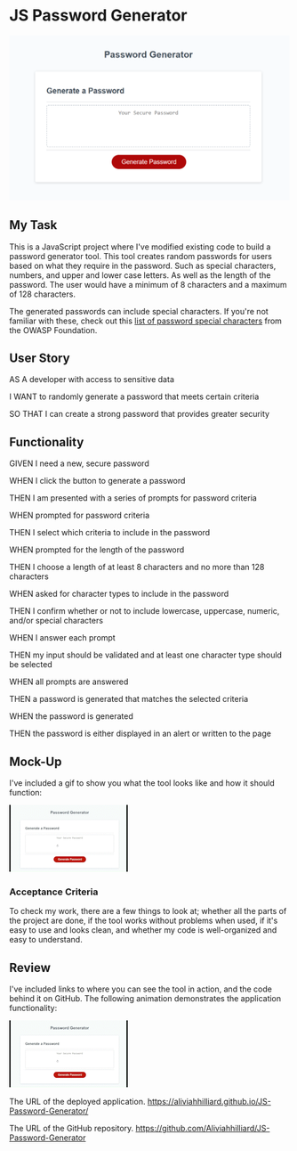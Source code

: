 # JS Password Generator

![Link to Passwordgeneratordemo](Assets/images/Passwordgeneratordemo.png)

## My Task

This is a JavaScript project where I've modified existing code to build a
password generator tool. This tool creates random passwords for users based on what they require
in the password. Such as special characters, numbers, and upper and lower case letters. As well as
the length of the password. The user would have a minimum of 8 characters and a maximum of 128 characters.

The generated passwords can include special characters. If you're not familiar with
these, check out this
[list of password special characters](https://www.owasp.org/index.php/Password_special_characters)
from the OWASP Foundation.

## User Story

AS A developer with access to sensitive data

I WANT to randomly generate a password that meets certain criteria

SO THAT I can create a strong password that provides greater security

## Functionality

GIVEN I need a new, secure password

WHEN I click the button to generate a password

THEN I am presented with a series of prompts for password criteria

WHEN prompted for password criteria

THEN I select which criteria to include in the password

WHEN prompted for the length of the password

THEN I choose a length of at least 8 characters and no more than 128 characters

WHEN asked for character types to include in the password

THEN I confirm whether or not to include lowercase, uppercase, numeric, and/or special
characters

WHEN I answer each prompt

THEN my input should be validated and at least one character type should be selected

WHEN all prompts are answered

THEN a password is generated that matches the selected criteria

WHEN the password is generated

THEN the password is either displayed in an alert or written to the page

## Mock-Up

I've included a gif to show you what the tool looks like and how it should function:

![The Password Generator application displays a red button to "Generate Password".](Assets/images/PasswordGenerator_AdobeExpress.gif)

### Acceptance Criteria

To check my work, there are a few things to look at; whether all the parts of the project
are done, if the tool works without problems when used, if it's easy to use and looks clean,
and whether my code is well-organized and easy to understand.

## Review

I've included links to where you can see the tool in action, and the code behind it on GitHub.
The following animation demonstrates the application functionality:

![A user clicks on the red generate password button to then be prompted choices for the password which is then generated.](https://github.com/Aliviahhilliard/JS-Password-Generator/blob/main/Assets/images/PasswordGenerator_AdobeExpress.gif)

The URL of the deployed application. <https://aliviahhilliard.github.io/JS-Password-Generator/>

The URL of the GitHub repository. <https://github.com/Aliviahhilliard/JS-Password-Generator>
